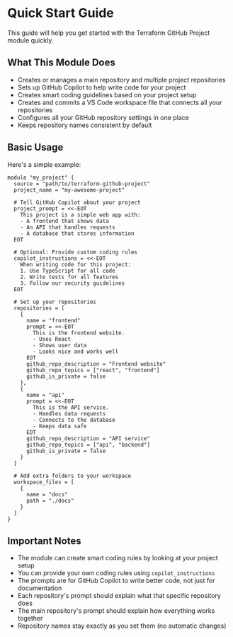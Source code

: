 # Quick Start Guide

This guide will help you get started with the Terraform GitHub Project module quickly.

## What This Module Does

- Creates or manages a main repository and multiple project repositories
- Sets up GitHub Copilot to help write code for your project
- Creates smart coding guidelines based on your project setup
- Creates and commits a VS Code workspace file that connects all your repositories
- Configures all your GitHub repository settings in one place
- Keeps repository names consistent by default

## Basic Usage

Here's a simple example:

```hcl
module "my_project" {
  source = "path/to/terraform-github-project"
  project_name = "my-awesome-project"
  
  # Tell GitHub Copilot about your project
  project_prompt = <<-EOT
    This project is a simple web app with:
    - A frontend that shows data
    - An API that handles requests
    - A database that stores information
  EOT

  # Optional: Provide custom coding rules
  copilot_instructions = <<-EOT
    When writing code for this project:
    1. Use TypeScript for all code
    2. Write tests for all features
    3. Follow our security guidelines
  EOT

  # Set up your repositories
  repositories = [
    {
      name = "frontend"
      prompt = <<-EOT
        This is the frontend website.
        - Uses React
        - Shows user data
        - Looks nice and works well
      EOT
      github_repo_description = "Frontend website"
      github_repo_topics = ["react", "frontend"]
      github_is_private = false
    },
    {
      name = "api"
      prompt = <<-EOT
        This is the API service.
        - Handles data requests
        - Connects to the database
        - Keeps data safe
      EOT
      github_repo_description = "API service"
      github_repo_topics = ["api", "backend"]
      github_is_private = false
    }
  ]

  # Add extra folders to your workspace
  workspace_files = [
    {
      name = "docs"
      path = "./docs"
    }
  ]
}
```

## Important Notes

- The module can create smart coding rules by looking at your project setup
- You can provide your own coding rules using `copilot_instructions`
- The prompts are for GitHub Copilot to write better code, not just for documentation
- Each repository's prompt should explain what that specific repository does
- The main repository's prompt should explain how everything works together
- Repository names stay exactly as you set them (no automatic changes)